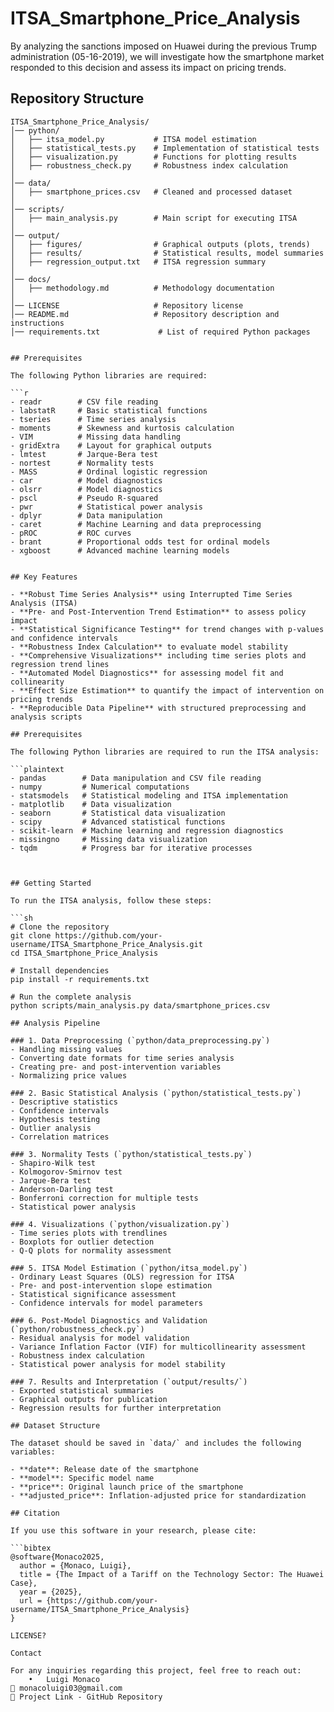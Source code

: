 # ITSA_Smartphone_Price_Analysis
By analyzing the sanctions imposed on Huawei during the previous Trump administration (05-16-2019), we will investigate how the smartphone market responded to this decision and assess its impact on pricing trends.


## Repository Structure

```plaintext
ITSA_Smartphone_Price_Analysis/
│── python/
│   ├── itsa_model.py           # ITSA model estimation
│   ├── statistical_tests.py    # Implementation of statistical tests
│   ├── visualization.py        # Functions for plotting results
│   ├── robustness_check.py     # Robustness index calculation
│
│── data/
│   ├── smartphone_prices.csv   # Cleaned and processed dataset
│
│── scripts/
│   ├── main_analysis.py        # Main script for executing ITSA
│
│── output/
│   ├── figures/                # Graphical outputs (plots, trends)
│   ├── results/                # Statistical results, model summaries
│   ├── regression_output.txt   # ITSA regression summary
│
│── docs/
│   ├── methodology.md          # Methodology documentation
│
│── LICENSE                     # Repository license
│── README.md                   # Repository description and instructions
│── requirements.txt             # List of required Python packages


## Prerequisites

The following Python libraries are required:

```r
- readr        # CSV file reading
- labstatR     # Basic statistical functions
- tseries      # Time series analysis
- moments      # Skewness and kurtosis calculation
- VIM          # Missing data handling
- gridExtra    # Layout for graphical outputs
- lmtest       # Jarque-Bera test
- nortest      # Normality tests
- MASS         # Ordinal logistic regression
- car          # Model diagnostics
- olsrr        # Model diagnostics
- pscl         # Pseudo R-squared
- pwr          # Statistical power analysis
- dplyr        # Data manipulation
- caret        # Machine Learning and data preprocessing
- pROC         # ROC curves
- brant        # Proportional odds test for ordinal models
- xgboost      # Advanced machine learning models


## Key Features

- **Robust Time Series Analysis** using Interrupted Time Series Analysis (ITSA)
- **Pre- and Post-Intervention Trend Estimation** to assess policy impact
- **Statistical Significance Testing** for trend changes with p-values and confidence intervals
- **Robustness Index Calculation** to evaluate model stability
- **Comprehensive Visualizations** including time series plots and regression trend lines
- **Automated Model Diagnostics** for assessing model fit and collinearity
- **Effect Size Estimation** to quantify the impact of intervention on pricing trends
- **Reproducible Data Pipeline** with structured preprocessing and analysis scripts

## Prerequisites

The following Python libraries are required to run the ITSA analysis:

```plaintext
- pandas        # Data manipulation and CSV file reading
- numpy         # Numerical computations
- statsmodels   # Statistical modeling and ITSA implementation
- matplotlib    # Data visualization
- seaborn       # Statistical data visualization
- scipy         # Advanced statistical functions
- scikit-learn  # Machine learning and regression diagnostics
- missingno     # Missing data visualization
- tqdm          # Progress bar for iterative processes



## Getting Started

To run the ITSA analysis, follow these steps:

```sh
# Clone the repository
git clone https://github.com/your-username/ITSA_Smartphone_Price_Analysis.git
cd ITSA_Smartphone_Price_Analysis

# Install dependencies
pip install -r requirements.txt

# Run the complete analysis
python scripts/main_analysis.py data/smartphone_prices.csv

## Analysis Pipeline

### 1. Data Preprocessing (`python/data_preprocessing.py`)
- Handling missing values
- Converting date formats for time series analysis
- Creating pre- and post-intervention variables
- Normalizing price values

### 2. Basic Statistical Analysis (`python/statistical_tests.py`)
- Descriptive statistics
- Confidence intervals
- Hypothesis testing
- Outlier analysis
- Correlation matrices

### 3. Normality Tests (`python/statistical_tests.py`)
- Shapiro-Wilk test
- Kolmogorov-Smirnov test
- Jarque-Bera test
- Anderson-Darling test
- Bonferroni correction for multiple tests
- Statistical power analysis

### 4. Visualizations (`python/visualization.py`)
- Time series plots with trendlines
- Boxplots for outlier detection
- Q-Q plots for normality assessment

### 5. ITSA Model Estimation (`python/itsa_model.py`)
- Ordinary Least Squares (OLS) regression for ITSA
- Pre- and post-intervention slope estimation
- Statistical significance assessment
- Confidence intervals for model parameters

### 6. Post-Model Diagnostics and Validation (`python/robustness_check.py`)
- Residual analysis for model validation
- Variance Inflation Factor (VIF) for multicollinearity assessment
- Robustness index calculation
- Statistical power analysis for model stability

### 7. Results and Interpretation (`output/results/`)
- Exported statistical summaries
- Graphical outputs for publication
- Regression results for further interpretation

## Dataset Structure

The dataset should be saved in `data/` and includes the following variables:

- **date**: Release date of the smartphone
- **model**: Specific model name
- **price**: Original launch price of the smartphone
- **adjusted_price**: Inflation-adjusted price for standardization

## Citation

If you use this software in your research, please cite:

```bibtex
@software{Monaco2025,
  author = {Monaco, Luigi},
  title = {The Impact of a Tariff on the Technology Sector: The Huawei Case},
  year = {2025},
  url = {https://github.com/your-username/ITSA_Smartphone_Price_Analysis}
}

LICENSE?

Contact

For any inquiries regarding this project, feel free to reach out:
	•	Luigi Monaco
📧 monacoluigi03@gmail.com
🔗 Project Link - GitHub Repository

